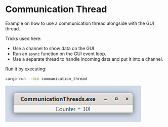 # Communication Thread

Example on how to use a communication thread alongside with the GUI thread.

Tricks used here:
- Use a channel to show data on the GUI.
- Run an `async` function on the GUI event loop.
- Use a separate thread to handle incoming data and put it into a channel.

Run it by executing:

```bash
cargo run --bin communication_thread
```


![screenshot](screenshot.png)